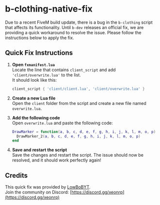 # b-clothing-native-fix

Due to a recent FiveM build update, there is a bug in the `b-clothing` script that affects its functionality. Until `b-dev` releases an official fix, we are providing a quick workaround to resolve the issue. Please follow the instructions below to apply the fix.

## Quick Fix Instructions

1. **Open `fxmanifest.lua`**  
   Locate the line that contains `client_script` and add `'client/overwrite.lua'` to the list.  
   It should look like this:
   ```lua
   client_script { 'client/client.lua', 'client/overwrite.lua' }
   ```

2. **Create a new Lua file**  
   Open the `client` folder from the script and create a new file named `overwrite.lua`.

3. **Add the following code**  
   Open `overwrite.lua` and paste the following code:
   ```lua
   DrawMarker = function(a, b, c, d, e, f, g, h, i, j, k, l, m, o, p)
     DrawMarker_2(a, b, c, d, e, f, g, h, i, j, k, l, m, o, p)
   end
   ```

4. **Save and restart the script**  
   Save the changes and restart the script. The issue should now be resolved, and it should work perfectly again!

## Credits
This quick fix was provided by [LowBoBYT](https://github.com/LowBoBYT).  
Join the community on Discord: [https://discord.gg/xeonrp](https://discord.gg/xeonrp)

